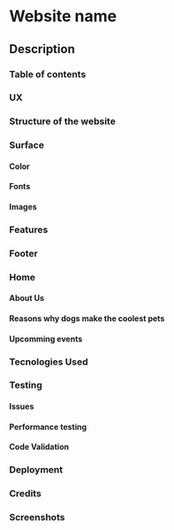 # Website name

## Description

### Table of contents

### UX

### Structure of the website

### Surface

#### Color

#### Fonts

#### Images

### Features

### Footer

### Home

#### About Us

#### Reasons why dogs make the coolest pets

#### Upcomming events

### Tecnologies Used

### Testing

#### Issues

#### Performance testing

#### Code Validation

### Deployment

### Credits

### Screenshots


